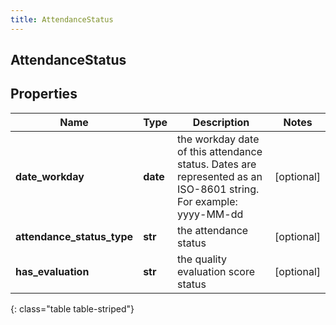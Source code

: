 ```yaml
---
title: AttendanceStatus
---
```

## AttendanceStatus

## Properties

|Name | Type | Description | Notes|
|------------ | ------------- | ------------- | -------------|
| **date_workday** | **date** | the workday date of this attendance status. Dates are represented as an ISO-8601 string. For example: yyyy-MM-dd | [optional] |
| **attendance_status_type** | **str** | the attendance status | [optional] |
| **has_evaluation** | **str** | the quality evaluation score status | [optional] |
{: class="table table-striped"}


